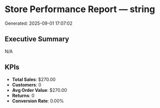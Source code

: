 # Store Performance Report — string

Generated: 2025-09-01 17:07:02

## Executive Summary
N/A

## KPIs
- **Total Sales**: $270.00
- **Customers**: 0
- **Avg Order Value**: $270.00
- **Returns**: 0
- **Conversion Rate**: 0.00%